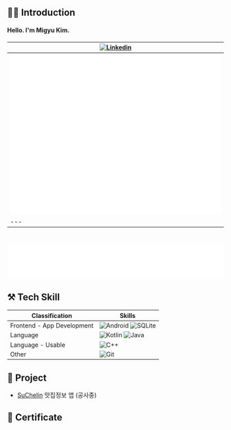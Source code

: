 ## 🙋‍♂️ Introduction
#### Hello. I'm Migyu Kim. 
|[![Linkedin](https://img.shields.io/badge/-LinkedIn-blue?style=for-the-badge&logo=Linkedin&logoColor=white)](https://www.linkedin.com/in/mingyu-kim-400891193/)|
|---|
|![Metrics](/github-metrics.svg)|
|---|
#
![starred](/metrics.plugin.topics.icons.svg)

## ⚒ Tech Skill
<!--https://img.shields.io/badge/{배지이름}-{css컬러}?style={스타일}&logo={로고}&logoColor={로고컬러}-->
|Classification|Skills|
|---|---|
|Frontend - App Development|![Android](https://img.shields.io/badge/Android-236DB33F?style=for-the-badge&logo=android&logoColor=white)  ![SQLite](https://img.shields.io/badge/sqlite-003B57.svg?style=for-the-badge&logo=SQLite&logoColor=white)|
|Language|![Kotlin](https://img.shields.io/badge/kotlin-7F52FF?style=for-the-badge&logo=Kotlin&logoColor=white) ![Java](https://img.shields.io/badge/java-FF7800?style=for-the-badge&logo=java&logoColor=white)|
|Language - Usable|![C++](https://img.shields.io/badge/c++-%2300599C.svg?style=for-the-badge&logo=c%2B%2B&logoColor=white)|
|Other|![Git](https://img.shields.io/badge/git-%23F05033.svg?style=for-the-badge&logo=git&logoColor=white) |


## 🔭 Project

 - [SuChelin](https://github.com/kimmandoo/SuChelin) 맛집정보 앱 (공사중)

## 📜 Certificate



<!--
**mingyuk99/mingyuk99** is a ✨ _special_ ✨ repository because its `README.md` (this file) appears on your GitHub profile.
[![Tistory](https://img.shields.io/badge/blog-000000?style=for-the-badge&logo=Tistory&logoColor=white)](https://gyudev.tistory.com/)
Here are some ideas to get you started:

- 🔭 I’m currently working on ...
- 🌱 I’m currently learning ...
- 👯 I’m looking to collaborate on ...
- 🤔 I’m looking for help with ...
- 💬 Ask me about ...
- 📫 How to reach me: ...
- 😄 Pronouns: ...
- ⚡ Fun fact: ...
-->

